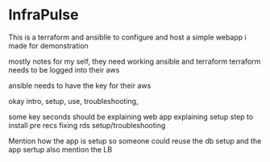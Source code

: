 # InfraPulse

This is a terraform and ansiblle to configure and host a simple webapp i made for demonstration

mostly notes for my self,
they need working ansible and terraform
terraform needs to be logged into their aws

ansible needs to have the key for their aws

okay intro, setup, use, troubleshooting, 

some key seconds should be
explaining web app
explaining setup
step to install pre recs
fixing rds setup/troubleshooting

Mention how the app is setup so someone could reuse the db setup and the app sertup also mention the LB
